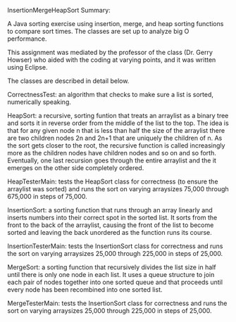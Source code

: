 InsertionMergeHeapSort Summary:

A Java sorting exercise using insertion, merge, and heap sorting functions to compare sort times. The classes are set up to analyze big O performance.

This assignment was mediated by the professor of the class (Dr. Gerry Howser) who aided with the coding at varying points, and it was written using Eclipse.


The classes are described in detail below.

CorrectnessTest: an algorithm that checks to make sure a list is sorted, numerically speaking.

HeapSort: a recursive, sorting funtion that treats an arraylist as a binary tree and sorts it in reverse order from the middle of the list to the top. The idea is that for any given node n that is less than half the size of the arraylist there are two children nodes 2n and 2n+1 that are uniquely the children of n. As the sort gets closer to the root, the recursive function is called increasingly more as the children nodes have children nodes and so on and so forth. Eventually, one last recursion goes through the entire arraylist and the it emerges on the other side completely ordered.

HeapTesterMain: tests the HeapSort class for correctness (to ensure the arraylist was sorted) and runs the sort on varying arraysizes 75,000 through 675,000 in steps of 75,000.

InsertionSort: a sorting function that runs through an array linearly and inserts numbers into their correct spot in the sorted list. It sorts from the front to the back of the arraylist, causing the front of the list to become sorted and leaving the back unordered as the function runs its course.

InsertionTesterMain: tests the InsertionSort class for correctness and runs the sort on varying arraysizes 25,000 through 225,000 in steps of 25,000.

MergeSort: a sorting function that recursively divides the list size in half until there is only one node in each list. It uses a queue structure to join each pair of nodes together into one sorted queue and that proceeds until every node has been recombined into one sorted list.

MergeTesterMain: tests the InsertionSort class for correctness and runs the sort on varying arraysizes 25,000 through 225,000 in steps of 25,000.
